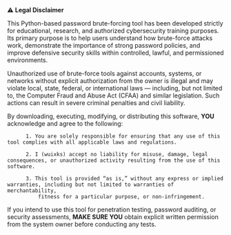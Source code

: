 ⚠️ **Legal Disclaimer**

This Python-based password brute-forcing tool has been developed strictly for educational, research, and authorized cybersecurity training purposes. 
Its primary purpose is to help users understand how brute-force attacks work, demonstrate the importance of strong password policies, 
and improve defensive security skills within controlled, lawful, and permissioned environments.

Unauthorized use of brute-force tools against accounts, systems, or networks without explicit authorization from the owner is illegal and may violate local, state, federal, 
or international laws — including, but not limited to, the Computer Fraud and Abuse Act (CFAA) and similar legislation. Such actions can result in severe criminal penalties and civil liability.

By downloading, executing, modifying, or distributing this software, **YOU** acknowledge and agree to the following:

          1. You are solely responsible for ensuring that any use of this tool complies with all applicable laws and regulations.

          2. I (wuixks) accept no liability for misuse, damage, legal consequences, or unauthorized activity resulting from the use of this software.

          3. This tool is provided “as is,” without any express or implied warranties, including but not limited to warranties of merchantability, 
              fitness for a particular purpose, or non-infringement.

If you intend to use this tool for penetration testing, password auditing, or security assessments, **MAKE SURE YOU** obtain explicit written permission from the system owner before conducting any tests.
